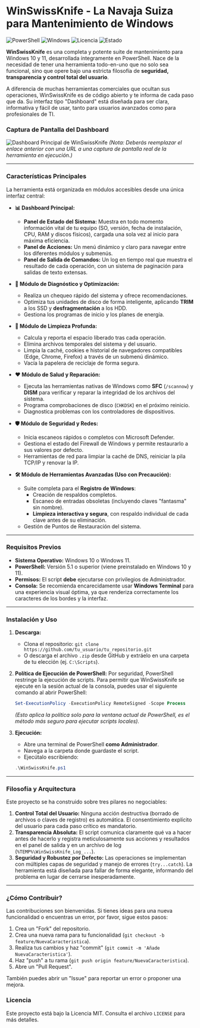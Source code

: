 # WinSwissKnife - La Navaja Suiza para Mantenimiento de Windows

![PowerShell](https://img.shields.io/badge/PowerShell-5.1%2B-blue.svg)
![Windows](https://img.shields.io/badge/Windows-10%20%7C%2011-blue.svg)
![Licencia](https://img.shields.io/badge/Licencia-MIT-green.svg)
![Estado](https://img.shields.io/badge/Estado-Estable-brightgreen)

**WinSwissKnife** es una completa y potente suite de mantenimiento para Windows 10 y 11, desarrollada íntegramente en PowerShell. Nace de la necesidad de tener una herramienta todo-en-uno que no solo sea funcional, sino que opere bajo una estricta filosofía de **seguridad, transparencia y control total del usuario**.

A diferencia de muchas herramientas comerciales que ocultan sus operaciones, WinSwissKnife es de código abierto y te informa de cada paso que da. Su interfaz tipo "Dashboard" está diseñada para ser clara, informativa y fácil de usar, tanto para usuarios avanzados como para profesionales de TI.

### Captura de Pantalla del Dashboard

![Dashboard Principal de WinSwissKnife](https://i.imgur.com/link_a_tu_captura.png)
*(Nota: Deberás reemplazar el enlace anterior con una URL a una captura de pantalla real de la herramienta en ejecución.)*

---

### Características Principales

La herramienta está organizada en módulos accesibles desde una única interfaz central:

* **📊 Dashboard Principal:**
    * **Panel de Estado del Sistema:** Muestra en todo momento información vital de tu equipo (SO, versión, fecha de instalación, CPU, RAM y discos físicos), cargada una sola vez al inicio para máxima eficiencia.
    * **Panel de Acciones:** Un menú dinámico y claro para navegar entre los diferentes módulos y submenús.
    * **Panel de Salida de Comandos:** Un log en tiempo real que muestra el resultado de cada operación, con un sistema de paginación para salidas de texto extensas.

* **🚀 Módulo de Diagnóstico y Optimización:**
    * Realiza un chequeo rápido del sistema y ofrece recomendaciones.
    * Optimiza tus unidades de disco de forma inteligente, aplicando **TRIM** a los SSD y **desfragmentación** a los HDD.
    * Gestiona los programas de inicio y los planes de energía.

* **🧹 Módulo de Limpieza Profunda:**
    * Calcula y reporta el espacio liberado tras cada operación.
    * Elimina archivos temporales del sistema y del usuario.
    * Limpia la caché, cookies e historial de navegadores compatibles (Edge, Chrome, Firefox) a través de un submenú dinámico.
    * Vacía la papelera de reciclaje de forma segura.

* **❤️ Módulo de Salud y Reparación:**
    * Ejecuta las herramientas nativas de Windows como **SFC** (`/scannow`) y **DISM** para verificar y reparar la integridad de los archivos del sistema.
    * Programa comprobaciones de disco (`CHKDSK`) en el próximo reinicio.
    * Diagnostica problemas con los controladores de dispositivos.

* **🛡️ Módulo de Seguridad y Redes:**
    * Inicia escaneos rápidos o completos con Microsoft Defender.
    * Gestiona el estado del Firewall de Windows y permite restaurarlo a sus valores por defecto.
    * Herramientas de red para limpiar la caché de DNS, reiniciar la pila TCP/IP y renovar la IP.

* **🛠️ Módulo de Herramientas Avanzadas (Uso con Precaución):**
    * Suite completa para el **Registro de Windows**:
        * Creación de respaldos completos.
        * Escaneo de entradas obsoletas (incluyendo claves "fantasma" sin nombre).
        * **Limpieza interactiva y segura**, con respaldo individual de cada clave antes de su eliminación.
    * Gestión de Puntos de Restauración del sistema.

---

### Requisitos Previos

* **Sistema Operativo:** Windows 10 o Windows 11.
* **PowerShell:** Versión 5.1 o superior (viene preinstalado en Windows 10 y 11).
* **Permisos:** El script **debe** ejecutarse con privilegios de Administrador.
* **Consola:** Se recomienda encarecidamente usar **Windows Terminal** para una experiencia visual óptima, ya que renderiza correctamente los caracteres de los bordes y la interfaz.

---

### Instalación y Uso

1.  **Descarga:**
    * Clona el repositorio: `git clone https://github.com/tu_usuario/tu_repositorio.git`
    * O descarga el archivo `.zip` desde GitHub y extráelo en una carpeta de tu elección (ej. `C:\Scripts`).

2.  **Política de Ejecución de PowerShell:**
    Por seguridad, PowerShell restringe la ejecución de scripts. Para permitir que WinSwissKnife se ejecute en la sesión actual de la consola, puedes usar el siguiente comando al abrir PowerShell:
    ```powershell
    Set-ExecutionPolicy -ExecutionPolicy RemoteSigned -Scope Process
    ```
    *(Esto aplica la política solo para la ventana actual de PowerShell, es el método más seguro para ejecutar scripts locales).*

3.  **Ejecución:**
    * Abre una terminal de PowerShell **como Administrador**.
    * Navega a la carpeta donde guardaste el script.
    * Ejecútalo escribiendo:
    ```powershell
    .\WinSwissKnife.ps1
    ```

---

### Filosofía y Arquitectura

Este proyecto se ha construido sobre tres pilares no negociables:

1.  **Control Total del Usuario:** Ninguna acción destructiva (borrado de archivos o claves de registro) es automática. El consentimiento explícito del usuario para cada paso crítico es mandatorio.
2.  **Transparencia Absoluta:** El script comunica claramente qué va a hacer antes de hacerlo y registra meticulosamente sus acciones y resultados en el panel de salida y en un archivo de log (`%TEMP%\WinSwissKnife_Log_...`).
3.  **Seguridad y Robustez por Defecto:** Las operaciones se implementan con múltiples capas de seguridad y manejo de errores (`try...catch`). La herramienta está diseñada para fallar de forma elegante, informando del problema en lugar de cerrarse inesperadamente.

---

### ¿Cómo Contribuir?

Las contribuciones son bienvenidas. Si tienes ideas para una nueva funcionalidad o encuentras un error, por favor, sigue estos pasos:

1.  Crea un "Fork" del repositorio.
2.  Crea una nueva rama para tu funcionalidad (`git checkout -b feature/NuevaCaracteristica`).
3.  Realiza tus cambios y haz "commit" (`git commit -m 'Añade NuevaCaracteristica'`).
4.  Haz "push" a tu rama (`git push origin feature/NuevaCaracteristica`).
5.  Abre un "Pull Request".

También puedes abrir un "Issue" para reportar un error o proponer una mejora.

### Licencia

Este proyecto está bajo la Licencia MIT. Consulta el archivo `LICENSE` para más detalles.
